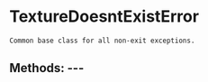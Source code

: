 # TextureDoesntExistError 
 ```
 Common base class for all non-exit exceptions. 
```
## Methods: --- 